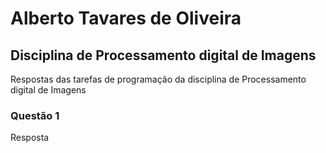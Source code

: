 # Alberto Tavares de Oliveira

## Disciplina de Processamento digital de Imagens

Respostas das tarefas de programação da disciplina de Processamento digital de Imagens

### Questão 1

Resposta
